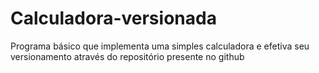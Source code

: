 # Calculadora-versionada
Programa básico que implementa uma simples calculadora e efetiva seu versionamento através  do repositório presente no github
